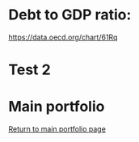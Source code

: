 # Debt to GDP ratio: 
https://data.oecd.org/chart/61Rq

# Test 2
<div class="flourish-embed flourish-chart" data-src="visualisation/3191652" data-url="https://flo.uri.sh/visualisation/3191652/embed"><script src="https://public.flourish.studio/resources/embed.js"></script></div>

# Main portfolio
[Return to main portfolio page](README.md)

